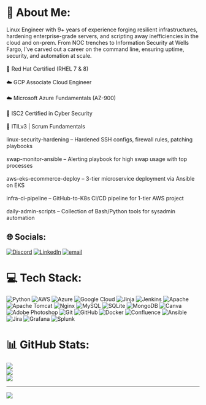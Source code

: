 # 💫 About Me:
Linux Engineer with 9+ years of experience forging resilient infrastructures, hardening enterprise-grade servers, and scripting away inefficiencies in the cloud and on-prem. From NOC trenches to Information Security at Wells Fargo, I’ve carved out a career on the command line, ensuring uptime, security, and automation at scale.<br><br>📘 Red Hat Certified (RHEL 7 & 8)<br><br>☁️ GCP Associate Cloud Engineer<br><br>☁️ Microsoft Azure Fundamentals (AZ-900)<br><br>🔐 ISC2 Certified in Cyber Security<br><br>🔧 ITILv3 | Scrum Fundamentals<br><br>linux-security-hardening – Hardened SSH configs, firewall rules, patching playbooks<br><br>swap-monitor-ansible – Alerting playbook for high swap usage with top processes<br><br>aws-eks-ecommerce-deploy – 3-tier microservice deployment via Ansible on EKS<br><br>infra-ci-pipeline – GitHub-to-K8s CI/CD pipeline for 1-tier AWS project<br><br>daily-admin-scripts – Collection of Bash/Python tools for sysadmin automation


## 🌐 Socials:
[![Discord](https://img.shields.io/badge/Discord-%237289DA.svg?logo=discord&logoColor=white)](https://discord.gg/kr_neeraj) [![LinkedIn](https://img.shields.io/badge/LinkedIn-%230077B5.svg?logo=linkedin&logoColor=white)](https://linkedin.com/in/neeraj-kumar-41a4225a) [![email](https://img.shields.io/badge/Email-D14836?logo=gmail&logoColor=white)](mailto:neeraj2way@gmail.com) 

# 💻 Tech Stack:
![Python](https://img.shields.io/badge/python-3670A0?style=for-the-badge&logo=python&logoColor=ffdd54) ![AWS](https://img.shields.io/badge/AWS-%23FF9900.svg?style=for-the-badge&logo=amazon-aws&logoColor=white) ![Azure](https://img.shields.io/badge/azure-%230072C6.svg?style=for-the-badge&logo=microsoftazure&logoColor=white) ![Google Cloud](https://img.shields.io/badge/GoogleCloud-%234285F4.svg?style=for-the-badge&logo=google-cloud&logoColor=white) ![Jinja](https://img.shields.io/badge/jinja-white.svg?style=for-the-badge&logo=jinja&logoColor=black) ![Jenkins](https://img.shields.io/badge/jenkins-%232C5263.svg?style=for-the-badge&logo=jenkins&logoColor=white) ![Apache](https://img.shields.io/badge/apache-%23D42029.svg?style=for-the-badge&logo=apache&logoColor=white) ![Apache Tomcat](https://img.shields.io/badge/apache%20tomcat-%23F8DC75.svg?style=for-the-badge&logo=apache-tomcat&logoColor=black) ![Nginx](https://img.shields.io/badge/nginx-%23009639.svg?style=for-the-badge&logo=nginx&logoColor=white) ![MySQL](https://img.shields.io/badge/mysql-4479A1.svg?style=for-the-badge&logo=mysql&logoColor=white) ![SQLite](https://img.shields.io/badge/sqlite-%2307405e.svg?style=for-the-badge&logo=sqlite&logoColor=white) ![MongoDB](https://img.shields.io/badge/MongoDB-%234ea94b.svg?style=for-the-badge&logo=mongodb&logoColor=white) ![Canva](https://img.shields.io/badge/Canva-%2300C4CC.svg?style=for-the-badge&logo=Canva&logoColor=white) ![Adobe Photoshop](https://img.shields.io/badge/adobe%20photoshop-%2331A8FF.svg?style=for-the-badge&logo=adobe%20photoshop&logoColor=white) ![Git](https://img.shields.io/badge/git-%23F05033.svg?style=for-the-badge&logo=git&logoColor=white) ![GitHub](https://img.shields.io/badge/github-%23121011.svg?style=for-the-badge&logo=github&logoColor=white) ![Docker](https://img.shields.io/badge/docker-%230db7ed.svg?style=for-the-badge&logo=docker&logoColor=white) ![Confluence](https://img.shields.io/badge/confluence-%23172BF4.svg?style=for-the-badge&logo=confluence&logoColor=white) ![Ansible](https://img.shields.io/badge/ansible-%231A1918.svg?style=for-the-badge&logo=ansible&logoColor=white) ![Jira](https://img.shields.io/badge/jira-%230A0FFF.svg?style=for-the-badge&logo=jira&logoColor=white) ![Grafana](https://img.shields.io/badge/grafana-%23F46800.svg?style=for-the-badge&logo=grafana&logoColor=white) ![Splunk](https://img.shields.io/badge/splunk-%23000000.svg?style=for-the-badge&logo=splunk&logoColor=white)
# 📊 GitHub Stats:
![](https://github-readme-stats.vercel.app/api?username=neeraj2way&theme=dark&hide_border=false&include_all_commits=false&count_private=false)<br/>
![](https://nirzak-streak-stats.vercel.app/?user=neeraj2way&theme=dark&hide_border=false)<br/>
![](https://github-readme-stats.vercel.app/api/top-langs/?username=neeraj2way&theme=dark&hide_border=false&include_all_commits=false&count_private=false&layout=compact)

---
[![](https://visitcount.itsvg.in/api?id=neeraj2way&icon=0&color=0)](https://visitcount.itsvg.in)

<!-- Proudly created with GPRM ( https://gprm.itsvg.in ) -->
